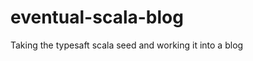 eventual-scala-blog
===================

Taking the typesaft scala seed and working it into a blog 
